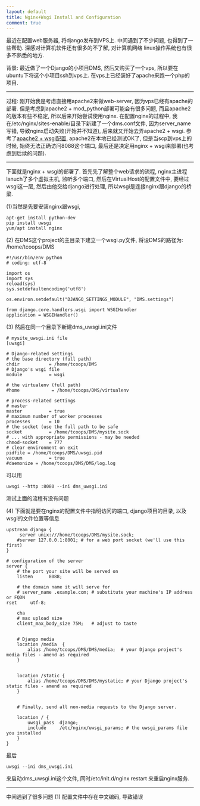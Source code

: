 ```yaml
---
layout: default
title: Nginx+Wsgi Install and Configuration
comment: true
---
```


最近在配置web服务器, 将django发布到VPS上. 中间遇到了不少问题, 也得到了一些帮助. 深感对计算机软件还有很多的不了解, 对计算机网络
linux操作系统也有很多不熟悉的地方. 

背景: 最近做了一个Django的小项目DMS, 然后又购买了一个vps, 所以要在ubuntu下将这个小项目ssh到vps上.
在vps上已经装好了apache来跑一个php的项目. 

------

过程: 
刚开始我是考虑直接用apache2来做web-server, 因为vps已经有apache的部署. 但是考虑到apache2 + mod_python部署可能会有很多问题,
而且apache2的版本有些不稳定, 所以后来开始尝试使用nginx.  在配置nginx的过程中, 我在/etc/nginx/sites-enable/目录下新建了一个dms.conf文件,
因为server_name写错, 导致nginx启动失败(开始并不知道), 后来就又开始去弄apache2 + wsgi.
参考了[apache2 + wsgi配置](http://blog.163.com/soyking@126/blog/static/162125251201392311561784/), apache2在本地已经测试OK了,
但是当scp到vps上的时候, 始终无法正确访问8088这个端口, 最后还是决定用nginx + wsgi来部署(也考虑到后续的问题).

------
下面就是nginx + wsgi的部署了.
首先先了解整个web请求的流程, nginx主进程lanuch了多个虚拟主机, 监听多个端口, 然后在VirtualHost的配置文件中, 要经过wsgi这一层,
然后由他交给django进行处理, 所以wsgi是连接nginx跟django的桥梁.

(1)当然是先要安装nginx跟wsgi,

```
apt-get install python-dev
pip install uwsgi
yum/apt install nginx
```

(2) 在DMS这个project的主目录下建立一个wsgi.py文件, 将设DMS的路径为: /home/tcoops/DMS

```
#!/usr/bin/env python
# coding: utf-8

import os
import sys
reload(sys)
sys.setdefaultencoding('utf8')

os.environ.setdefault("DJANGO_SETTINGS_MODULE", "DMS.settings")

from django.core.handlers.wsgi import WSGIHandler
application = WSGIHandler()
```

(3) 然后在同一个目录下新建dms_uwsgi.ini文件

```
# mysite_uwsgi.ini file
[uwsgi]

# Django-related settings
# the base directory (full path)
chdir           = /home/tcoops/DMS
# Django's wsgi file
module          = wsgi                

# the virtualenv (full path)
#home            = /home/tcoops/DMS/virtualenv

# process-related settings
# master
master          = true
# maximum number of worker processes
processes       = 10
# the socket (use the full path to be safe
socket          = /home/tcoops/DMS/mysite.sock  
# ... with appropriate permissions - may be needed
chmod-socket    = 777
# clear environment on exit
pidfile = /home/tcoops/DMS/uwsgi.pid
vacuum          = true
#daemonize = /home/tcoops/DMS/DMS/log.log
```


可以用

```
uwsgi --http :8080 --ini dms_uwsgi.ini
```
测试上面的流程有没有问题


(4) 下面就是要在nginx的配置文件中指明访问的端口, django项目的目录, 以及wsgi的文件位置等信息

```
upstream django {
     server unix:///home/tcoops/DMS/mysite.sock;
    #server 127.0.0.1:8001; # for a web port socket (we'll use this first)
}

# configuration of the server
server {
    # the port your site will be served on
    listen      8088;  

    # the domain name it will serve for
    # server_name .example.com; # substitute your machine's IP address or FQDN
rset     utf-8;

    cha
    # max upload size
    client_max_body_size 75M;   # adjust to taste


    # Django media
    location /media  {
        alias /home/tcoops/DMS/DMS/media;  # your Django project's media files - amend as required 
    }


    location /static {
        alias /home/tcoops/DMS/DMS/mystatic; # your Django project's static files - amend as required
    }


    # Finally, send all non-media requests to the Django server.

    location / {
        uwsgi_pass  django; 
        include     /etc/nginx/uwsgi_params; # the uwsgi_params file you installed   
    }
}
```

最后

```
uwsgi --ini dms_uwsgi.ini
```
来启动dms_uwsgi.ini这个文件, 同时/etc/init.d/nginx restart 来重启nginx服务.

------
中间遇到了很多问题
(1) 配置文件中存在中文编码, 导致错误
